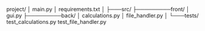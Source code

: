 project/
│   main.py
│   requirements.txt
│
├───src/
├─────────front/
│           gui.py
├─────────back/
│           calculations.py
│           file_handler.py
│
└───tests/
        test_calculations.py
        test_file_handler.py
